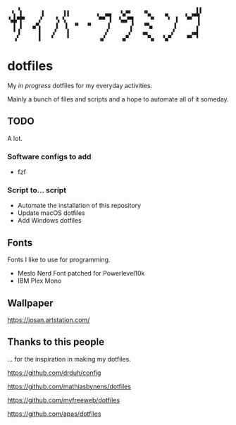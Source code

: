 ```
   ▗                                                        ▖▖
 ▝▖ ▌      ▌      ▌▌        ▗  ▄▄   ▚▞▀    ▝▚▖    ▄     ▗ ▗▄▙▘
▝▄▙▀▛▘    ▞    ▝▖▝▖          ▀▀ ▐  ▝▄▄▀▜     ▝▘    ▘ ▐   ▀▘ ▐
  ▌ ▌   ▄▀▖    ▐  ▐  ▝▘  ▝▘     ▌      ▞   ▝▀▄       ▌      ▞
  ▘▐      ▌   ▗▘   ▌           ▞      ▗▘   ▄▖       ▞     ▗▄▌
  ▗▘      ▌   ▘    ▘         ▗▞     ▗▞▘     ▝▚▖  ▝▄▀     ▀▘ ▘
```

# dotfiles

My _in progress_ dotfiles for my everyday activities.

Mainly a bunch of files and scripts and a hope to automate all of it someday.

## TODO

A lot.

### Software configs to add

* fzf

### Script to... script

* Automate the installation of this repository
* Update macOS dotfiles
* Add Windows dotfiles

## Fonts

Fonts I like to use for programming.

* Meslo Nerd Font patched for Powerlevel10k
* IBM Plex Mono

## Wallpaper

https://josan.artstation.com/

## Thanks to this people

... for the inspiration in making my dotfiles.

https://github.com/drduh/config

https://github.com/mathiasbynens/dotfiles

https://github.com/myfreeweb/dotfiles

https://github.com/apas/dotfiles
